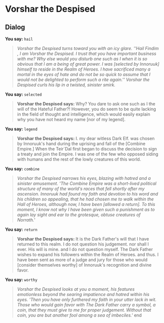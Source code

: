# Vorshar the Despised


## Dialog

**You say:** `hail`



>*Vorshar the Despised turns toward you with an icy glare. ''Hail Findim , I am Vorshar the Despised. I trust that you have important business with me? Why else would you disturb one such as I when it is so obvious that I am a being of great power. I was [selected by Innoruuk] himself to reside in the Realm of Heroes. I have sacrificed many a mortal in the eyes of hate and do not be so quick to assume that I would not be delighted to perform such a rite again.'' Vorshar the Despised curls his lip in a twisted, sinister smirk.*

**You say:** `selected`



>**Vorshar the Despised says:** Why? You dare to ask one such as I the will of the Hateful Father?! However, you do seem to be quite lacking in the field of thought and intelligence, which would easily explain why you have not heard my name [nor of my legend].

**You say:** `legend`



>**Vorshar the Despised says:** I. my dear witless Dark Elf. was chosen by Innoruuk's hand during the uprising and fall of the [Combine Empire.] When the Teir\`Dal first began to discuss the decision to sign a treaty and join the Empire. I was one of the few who opposed siding with humans and the rest of the lowly creatures of this world.

**You say:** `combine`



>*Vorshar the Despised narrows his eyes, blazing with hatred and a sinister amusement. 'The Combine Empire was a short-lived political structure of many of the world's races that fell shortly after my ascension. Innoruuk had found my faith and devotion to his word and his children so appealing, that he had chosen me to walk within the Hall of Heroes, although now, I have been [allowed a return]. To this moment, I know not why I have been given such a punishment as to again lay sight and ear to the grotesque, obtuse creatures of Norrath.'*

**You say:** `return`



>**Vorshar the Despised says:** It is the Dark Father's will that I have returned to this realm. I do not question his judgement. nor shall I ever. His will is mine. and I do not question myself. The Dark Father wishes to expand his followers within the Realm of Heroes. and thus. I have been sent as more of a judge and jury for those who would [consider themselves worthy] of Innoruuk's recognition and divine favor.

**You say:** `worthy`



>*Vorshar the Despised looks at you a moment, his features emotionless beyond the searing impatience and hatred within his eyes. 'Then you have only furthered my faith in your utter lack in wit. Those who would gain favor with The Dark Father carry a symbol, a coin, that they must give to me for proper judgement. Without that coin, you are but another fool among a sea of imbeciles.'*
end





